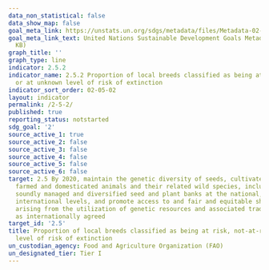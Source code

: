 ```yaml
---
data_non_statistical: false
data_show_map: false
goal_meta_link: https://unstats.un.org/sdgs/metadata/files/Metadata-02-05-02.pdf
goal_meta_link_text: United Nations Sustainable Development Goals Metadata (PDF 220
  KB)
graph_title: ''
graph_type: line
indicator: 2.5.2
indicator_name: 2.5.2 Proportion of local breeds classified as being at risk, not-at-risk
  or at unknown level of risk of extinction
indicator_sort_order: 02-05-02
layout: indicator
permalink: /2-5-2/
published: true
reporting_status: notstarted
sdg_goal: '2'
source_active_1: true
source_active_2: false
source_active_3: false
source_active_4: false
source_active_5: false
source_active_6: false
target: 2.5 By 2020, maintain the genetic diversity of seeds, cultivated plants and
  farmed and domesticated animals and their related wild species, including through
  soundly managed and diversified seed and plant banks at the national, regional and
  international levels, and promote access to and fair and equitable sharing of benefits
  arising from the utilization of genetic resources and associated traditional knowledge,
  as internationally agreed
target_id: '2.5'
title: Proportion of local breeds classified as being at risk, not-at-risk or at unknown
  level of risk of extinction
un_custodian_agency: Food and Agriculture Organization (FAO)
un_designated_tier: Tier I
---
```

